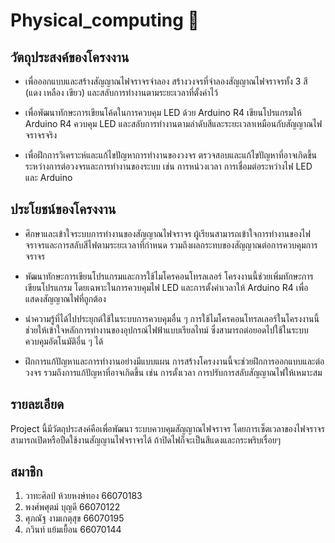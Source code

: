 # Physical_computing :star2:	


## วัตถุประสงค์ของโครงงาน

  - เพื่อออกแบบและสร้างสัญญาณไฟจราจรจำลอง
    สร้างวงจรที่จำลองสัญญาณไฟจราจรทั้ง 3 สี (แดง เหลือง เขียว) และสลับการทำงานตามระยะเวลาที่ตั้งค่าไว้

  - เพื่อพัฒนาทักษะการเขียนโค้ดในการควบคุม LED ด้วย Arduino R4
    เขียนโปรแกรมให้ Arduino R4 ควบคุม LED และสลับการทำงานตามลำดับสีและระยะเวลาเหมือนกับสัญญาณไฟจราจรจริง

  - เพื่อฝึกการวิเคราะห์และแก้ไขปัญหาการทำงานของวงจร
    ตรวจสอบและแก้ไขปัญหาที่อาจเกิดขึ้นระหว่างการต่อวงจรและการทำงานของระบบ เช่น การหน่วงเวลา การเชื่อมต่อระหว่างไฟ LED และ Arduino

## ประโยชน์ของโครงงาน

  - ศึกษาและเข้าใจระบบการทำงานของสัญญาณไฟจราจร
    ผู้เรียนสามารถเข้าใจการทำงานของไฟจราจรและการสลับสีไฟตามระยะเวลาที่กำหนด รวมถึงผลกระทบของสัญญาณต่อการควบคุมการจราจร

  - พัฒนาทักษะการเขียนโปรแกรมและการใช้ไมโครคอนโทรลเลอร์
    โครงงานนี้ช่วยเพิ่มทักษะการเขียนโปรแกรม โดยเฉพาะในการควบคุมไฟ LED และการตั้งค่าเวลาให้ Arduino R4 เพื่อแสดงสัญญาณไฟที่ถูกต้อง

  - นำความรู้ที่ได้ไปประยุกต์ใช้ในระบบการควบคุมอื่น ๆ
    การใช้ไมโครคอนโทรลเลอร์ในโครงงานนี้ช่วยให้เข้าใจหลักการทำงานของอุปกรณ์ไฟฟ้าแบบเรียลไทม์ ซึ่งสามารถต่อยอดไปใช้ในระบบควบคุมอัตโนมัติอื่น ๆ ได้

  - ฝึกการแก้ปัญหาและการทำงานอย่างมีแบบแผน
    การสร้างโครงงานนี้จะช่วยฝึกการออกแบบและต่อวงจร รวมถึงการแก้ปัญหาที่อาจเกิดขึ้น เช่น การตั้งเวลา การปรับการสลับสัญญาณไฟให้เหมาะสม

## รายละเอียด 

  Project นี้มีวัตถุประสงค์คือเพื่อพัฒนา ระบบควบคุมสัญญาณไฟจราจร โดยการเซ็ตเวลาของไฟจราจร สามารถเปิดหรือปืดใช้งานสัญญานไฟจราจรได้ ถ้าปิดไฟก็จะเป็นสีแดงและกระพริบเรื่อยๆ

## สมาชิก
  1. วาทะศิลป์ ห้วยหงษ์ทอง 66070183
  2. พงศ์พศุตม์ บุญดี 66070122
  3. ศุภณัฐ งามเกตุสุข 66070195
  4. ภวินท์ แย้มเยื้อน 66070144


